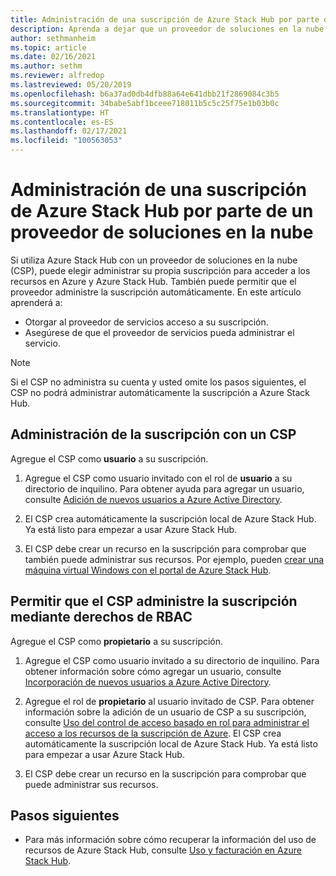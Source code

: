 ```yaml
---
title: Administración de una suscripción de Azure Stack Hub por parte de un proveedor de soluciones en la nube
description: Aprenda a dejar que un proveedor de soluciones en la nube (CSP) administre una suscripción de Azure Stack Hub.
author: sethmanheim
ms.topic: article
ms.date: 02/16/2021
ms.author: sethm
ms.reviewer: alfredop
ms.lastreviewed: 05/20/2019
ms.openlocfilehash: b6a37ad0db4dfb88a64e641dbb21f2869084c3b5
ms.sourcegitcommit: 34babe5abf1bceee718011b5c5c25f75e1b03b0c
ms.translationtype: HT
ms.contentlocale: es-ES
ms.lasthandoff: 02/17/2021
ms.locfileid: "100563053"
---
```

# <a name="let-your-cloud-solution-provider-manage-your-azure-stack-hub-subscription"></a>Administración de una suscripción de Azure Stack Hub por parte de un proveedor de soluciones en la nube

Si utiliza Azure Stack Hub con un proveedor de soluciones en la nube (CSP), puede elegir administrar su propia suscripción para acceder a los recursos en Azure y Azure Stack Hub. También puede permitir que el proveedor administre la suscripción automáticamente. En este artículo aprenderá a:

* Otorgar al proveedor de servicios acceso a su suscripción.
* Asegúrese de que el proveedor de servicios pueda administrar el servicio.

> [!NOTE]
> Si el CSP no administra su cuenta y usted omite los pasos siguientes, el CSP no podrá administrar automáticamente la suscripción a Azure Stack Hub.

## <a name="manage-your-subscription-with-a-csp"></a>Administración de la suscripción con un CSP

Agregue el CSP como **usuario** a su suscripción.

1. Agregue el CSP como usuario invitado con el rol de **usuario** a su directorio de inquilino. Para obtener ayuda para agregar un usuario, consulte [Adición de nuevos usuarios a Azure Active Directory](/azure/active-directory/add-users-azure-active-directory).

2. El CSP crea automáticamente la suscripción local de Azure Stack Hub. Ya está listo para empezar a usar Azure Stack Hub.

3. El CSP debe crear un recurso en la suscripción para comprobar que también puede administrar sus recursos. Por ejemplo, pueden [crear una máquina virtual Windows con el portal de Azure Stack Hub](azure-stack-quick-windows-portal.md).

## <a name="let-the-csp-manage-your-subscription-using-rbac-rights"></a>Permitir que el CSP administre la suscripción mediante derechos de RBAC

Agregue el CSP como **propietario** a su suscripción.

1. Agregue el CSP como usuario invitado a su directorio de inquilino. Para obtener información sobre cómo agregar un usuario, consulte [Incorporación de nuevos usuarios a Azure Active Directory](/azure/active-directory/add-users-azure-active-directory).

2. Agregue el rol de **propietario** al usuario invitado de CSP. Para obtener información sobre la adición de un usuario de CSP a su suscripción, consulte [Uso del control de acceso basado en rol para administrar el acceso a los recursos de la suscripción de Azure](/azure/role-based-access-control/role-assignments-portal). El CSP crea automáticamente la suscripción local de Azure Stack Hub. Ya está listo para empezar a usar Azure Stack Hub.
3. El CSP debe crear un recurso en la suscripción para comprobar que puede administrar sus recursos.

## <a name="next-steps"></a>Pasos siguientes

* Para más información sobre cómo recuperar la información del uso de recursos de Azure Stack Hub, consulte [Uso y facturación en Azure Stack Hub](../operator/azure-stack-billing-and-chargeback.md).
